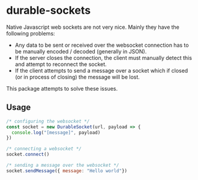 # durable-sockets
Native Javascript web sockets are not very nice. Mainly they have the following problems:

- Any data to be sent or received over the websocket connection has to be manually encoded / decoded (generally in JSON).
- If the server closes the connection, the client must manually detect this and attempt to reconnect the socket.
- If the client attempts to send a message over a socket which if closed (or in process of closing) the message will be lost.

This package attempts to solve these issues.


## Usage
```javascript
/* configuring the websocket */
const socket = new DurableSocket(url, payload => {
  console.log("[message]", payload)
})

/* connecting a websocket */
socket.connect()

/* sending a message over the websocket */
socket.sendMessage({ message: "Hello world"})
```
